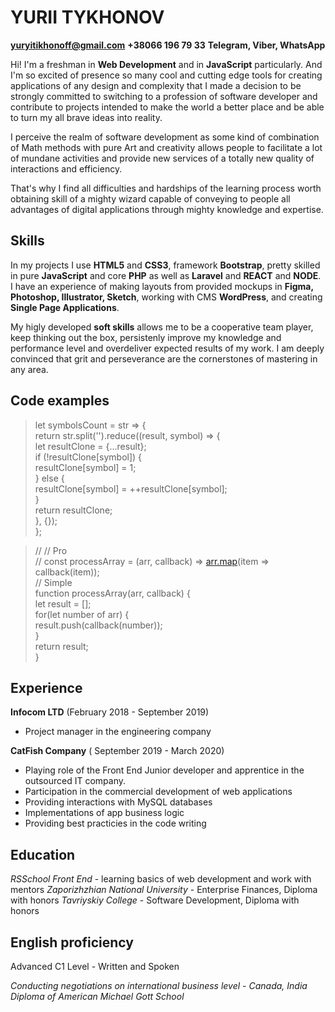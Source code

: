 # YURII TYKHONOV  
**yuryitikhonoff@gmail.com**
**+38066 196 79 33** **Telegram, Viber, WhatsApp**



Hi! I'm a freshman in **Web Development** and in **JavaScript** particularly. And I'm so excited of presence so many cool and cutting edge tools for creating applications of any design and complexity that I made a decision to be strongly committed to switching to a profession of software developer and contribute to projects intended to make the world a better place and be able to turn my all brave ideas into reality.

I perceive the realm of software development as some kind of combination of Math methods with pure Art and creativity allows people to facilitate a lot of mundane activities and provide new services of a totally new quality of interactions and efficiency.

That's why I find all difficulties and hardships of the learning process worth obtaining skill of a mighty wizard capable of conveying to people all advantages of digital applications through mighty knowledge and expertise.


## Skills

In my projects I use **HTML5** and **CSS3**, framework **Bootstrap**, pretty skilled in pure **JavaScript** and core **PHP** as well as **Laravel** and **REACT** and **NODE**. I have an experience of making layouts from provided mockups in **Figma, Photoshop, Illustrator, Sketch**, working with CMS **WordPress**, and creating **Single Page Applications**.

My higly developed **soft skills** allows me to be a cooperative team player, keep thinking out the box, persistenly improve my knowledge and performance level and overdeliver expected results of my work. I am deeply convinced that grit and perseverance are the cornerstones of mastering in any area.

## Code examples
> let symbolsCount = str => {  
return str.split('').reduce((result, symbol) => {  
let resultClone = {...result};  
if (!resultClone[symbol]) {  
resultClone[symbol] = 1;  
} else {  
resultClone[symbol] = ++resultClone[symbol];  
}  
 return resultClone;  
}, {});  
};

> // // Pro  
// const processArray = (arr, callback) => [arr.map](http://arr.map/)(item => callback(item));  
  // Simple  
function processArray(arr, callback) {  
let result = [];  
for(let number of arr) {  
result.push(callback(number));  
 }  
return result;  
}
## Experience
**Infocom LTD**
(February 2018 - September 2019)

* Project manager in the engineering company

**CatFish Company** 
( September 2019 - March 2020)

* Playing role of the Front End Junior developer and apprentice in the outsourced IT company. 
* Participation in the commercial development of web applications
* Providing interactions with MySQL databases
* Implementations of app business logic
* Providing best practicies in the code writing



## Education
*RSSchool Front End* - learning basics of web development and work with mentors
*Zaporizhzhian National University* - Enterprise Finances, Diploma with honors
*Tavriyskiy College* - Software Development, Diploma with honors

## English proficiency
Advanced C1 Level - Written and Spoken
 
*Conducting negotiations on international business level - Canada, India*
*Diploma of American Michael Gott School*
